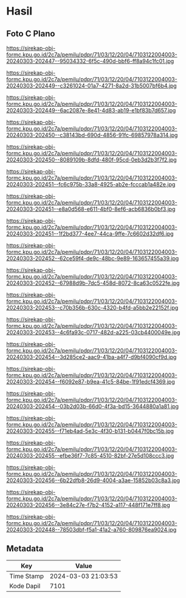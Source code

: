 # Hasil

## Foto C Plano

https://sirekap-obj-formc.kpu.go.id/2c7a/pemilu/pdpr/71/03/12/20/04/7103122004003-20240303-202447--95034332-6f5c-490d-bbf6-ff8a94c1fc01.jpg

https://sirekap-obj-formc.kpu.go.id/2c7a/pemilu/pdpr/71/03/12/20/04/7103122004003-20240303-202449--c3261024-01a7-4271-8a2d-31b5007bf6b4.jpg

https://sirekap-obj-formc.kpu.go.id/2c7a/pemilu/pdpr/71/03/12/20/04/7103122004003-20240303-202449--6ac2087e-8e41-4d83-ab19-e1bf83b7d657.jpg

https://sirekap-obj-formc.kpu.go.id/2c7a/pemilu/pdpr/71/03/12/20/04/7103122004003-20240303-202450--c38143bd-690d-4856-91fc-69857978a314.jpg

https://sirekap-obj-formc.kpu.go.id/2c7a/pemilu/pdpr/71/03/12/20/04/7103122004003-20240303-202450--8089109b-8dfd-480f-95cd-0eb3d2b3f7f2.jpg

https://sirekap-obj-formc.kpu.go.id/2c7a/pemilu/pdpr/71/03/12/20/04/7103122004003-20240303-202451--fc6c975b-33a8-4925-ab2e-fcccab1a482e.jpg

https://sirekap-obj-formc.kpu.go.id/2c7a/pemilu/pdpr/71/03/12/20/04/7103122004003-20240303-202451--e8a0d568-e611-4bf0-8ef6-acb6836b0bf3.jpg

https://sirekap-obj-formc.kpu.go.id/2c7a/pemilu/pdpr/71/03/12/20/04/7103122004003-20240303-202451--1f2bd377-4ee7-44ca-9ffe-7c6602d32df6.jpg

https://sirekap-obj-formc.kpu.go.id/2c7a/pemilu/pdpr/71/03/12/20/04/7103122004003-20240303-202452--62ce59f4-de9c-48bc-9e89-163657455a39.jpg

https://sirekap-obj-formc.kpu.go.id/2c7a/pemilu/pdpr/71/03/12/20/04/7103122004003-20240303-202452--67988d9b-7dc5-458d-8072-8ca63c0522fe.jpg

https://sirekap-obj-formc.kpu.go.id/2c7a/pemilu/pdpr/71/03/12/20/04/7103122004003-20240303-202453--c70b356b-630c-4320-b4fd-a5bb2e22152f.jpg

https://sirekap-obj-formc.kpu.go.id/2c7a/pemilu/pdpr/71/03/12/20/04/7103122004003-20240303-202453--4c6fa93c-0717-482d-a225-03cb4400049e.jpg

https://sirekap-obj-formc.kpu.go.id/2c7a/pemilu/pdpr/71/03/12/20/04/7103122004003-20240303-202454--3d285ce2-aac9-41ba-a4f7-d9bf4090cf9d.jpg

https://sirekap-obj-formc.kpu.go.id/2c7a/pemilu/pdpr/71/03/12/20/04/7103122004003-20240303-202454--f6092e87-b9ea-41c5-84be-1f91edcf4369.jpg

https://sirekap-obj-formc.kpu.go.id/2c7a/pemilu/pdpr/71/03/12/20/04/7103122004003-20240303-202454--03b2d03b-66d0-4f3a-bd15-3644880a1a81.jpg

https://sirekap-obj-formc.kpu.go.id/2c7a/pemilu/pdpr/71/03/12/20/04/7103122004003-20240303-202455--f71eb4ad-5e3c-4f30-b131-b0447f0bc15b.jpg

https://sirekap-obj-formc.kpu.go.id/2c7a/pemilu/pdpr/71/03/12/20/04/7103122004003-20240303-202455--efbe36f7-7c85-4510-82bf-27e5d108ccc3.jpg

https://sirekap-obj-formc.kpu.go.id/2c7a/pemilu/pdpr/71/03/12/20/04/7103122004003-20240303-202456--6b22dfb8-26d9-4004-a3ae-15852b03c8a3.jpg

https://sirekap-obj-formc.kpu.go.id/2c7a/pemilu/pdpr/71/03/12/20/04/7103122004003-20240303-202456--3e84c27e-f7b2-4152-a117-448f171e7ff8.jpg

https://sirekap-obj-formc.kpu.go.id/2c7a/pemilu/pdpr/71/03/12/20/04/7103122004003-20240303-202448--78503dbf-f5a1-41a2-a760-809876ea9024.jpg


## Metadata

| Key        | Value               |
| ---------- | ------------------- |
| Time Stamp | 2024-03-03 21:03:53 |
| Kode Dapil | 7101                |



